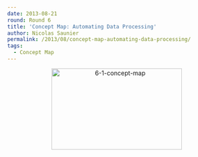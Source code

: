 ```yaml
---
date: 2013-08-21
round: Round 6
title: 'Concept Map: Automating Data Processing'
author: Nicolas Saunier
permalink: /2013/08/concept-map-automating-data-processing/
tags:
  - Concept Map
---
```

<p style="text-align: center;">
  <a href="/training-course/uploads/2013/08/6-1-concept-map.jpg"><img class="size-medium wp-image-4005 aligncenter" title="Concept Map for Automating Data Processing" alt="6-1-concept-map" src="/training-course/uploads/2013/08/6-1-concept-map-300x187.jpg" width="300" height="187" /></a>
</p>

